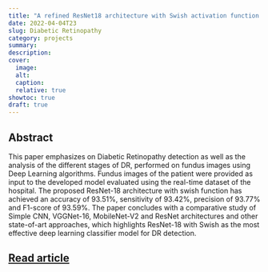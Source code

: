 ```yaml
---
title: "A refined ResNet18 architecture with Swish activation function for Diabetic Retinopathy classification"
date: 2022-04-04T23
slug: Diabetic Retinopathy  
category: projects
summary:
description:
cover:
  image:
  alt:
  caption:
  relative: true
showtoc: true
draft: true
---
```


## Abstract
This paper emphasizes on Diabetic Retinopathy detection as well as the analysis of the different stages of DR, performed on fundus images using Deep Learning algorithms. Fundus images of the patient were provided as input to the developed model evaluated using the real-time dataset of the hospital. The proposed ResNet-18 architecture with swish function has achieved an accuracy of 93.51%, sensitivity of 93.42%, precision of 93.77% and F1-score of 93.59%. The paper concludes with a comparative study of Simple CNN, VGGNet-16, MobileNet-V2 and ResNet architectures and other state-of-art approaches, which highlights ResNet-18 with Swish as the most effective deep learning classifier model for DR detection.


## [Read article](https://www.sciencedirect.com/science/article/abs/pii/S1746809423010637)
